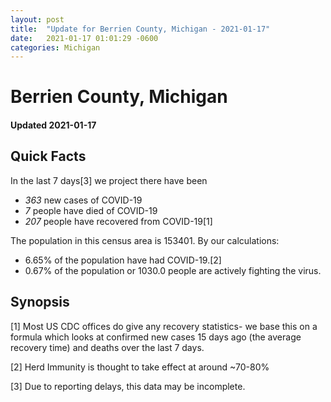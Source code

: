 ```yaml
---
layout: post
title:  "Update for Berrien County, Michigan - 2021-01-17"
date:   2021-01-17 01:01:29 -0600
categories: Michigan
---
```


# Berrien County, Michigan
#### Updated 2021-01-17

## Quick Facts

In the last 7 days[3] we project there have been
- *363* new cases of COVID-19
- *7* people have died of COVID-19
- *207* people have recovered from COVID-19[1]

The population in this census area is 153401. By our calculations:
- 6.65% of the population have had COVID-19.[2]
- 0.67% of the population or 1030.0 people are actively fighting the virus.

## Synopsis




[1] Most US CDC offices do give any recovery statistics- we base this on a formula which looks at confirmed new cases
15 days ago (the average recovery time) and deaths over the last 7 days.

[2] Herd Immunity is thought to take effect at around ~70-80%

[3] Due to reporting delays, this data may be incomplete.
 
    